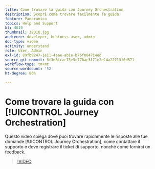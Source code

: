 ```yaml
---
title: Come trovare la guida con Journey Orchestration
description: Scopri come trovare facilmente la guida
feature: Panoramica
topics: Help and Support
kt: 4019
thumbnail: 32010.jpg
audience: developer, business user, admin
doc-type: video
activity: understand
role: User, Admin
exl-id: 80fb9247-1e11-4eae-ab1e-b76f004714ed
source-git-commit: 6f3d3fcac73e5c770ae3171e2e14a22713f0d571
workflow-type: tm+mt
source-wordcount: '52'
ht-degree: 86%

---
```


# Come trovare la guida con [!UICONTROL Journey Orchestration]

Questo video spiega dove puoi trovare rapidamente le risposte alle tue domande [!UICONTROL Journey Orchestration], come contattare il supporto e dove registrare il ticket di supporto, nonché come fornirci un feedback.

>[!VIDEO](https://video.tv.adobe.com/v/32010?quality=12)
